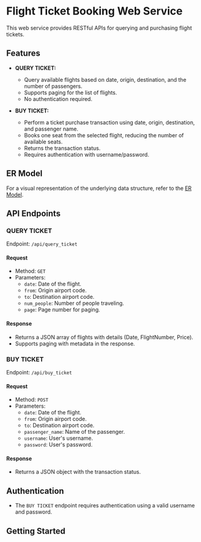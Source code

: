 # Flight Ticket Booking Web Service

This web service provides RESTful APIs for querying and purchasing flight tickets.

## Features

- **QUERY TICKET:**
  - Query available flights based on date, origin, destination, and the number of passengers.
  - Supports paging for the list of flights.
  - No authentication required.

- **BUY TICKET:**
  - Perform a ticket purchase transaction using date, origin, destination, and passenger name.
  - Books one seat from the selected flight, reducing the number of available seats.
  - Returns the transaction status.
  - Requires authentication with username/password.

## ER Model

For a visual representation of the underlying data structure, refer to the [ER Model](https://github.com/DenginDkn/APIMidterm/blob/main/ER%20Diagram%20API.png).

## API Endpoints

### QUERY TICKET

Endpoint: `/api/query_ticket`

#### Request
- Method: `GET`
- Parameters:
  - `date`: Date of the flight.
  - `from`: Origin airport code.
  - `to`: Destination airport code.
  - `num_people`: Number of people traveling.
  - `page`: Page number for paging.

#### Response
- Returns a JSON array of flights with details (Date, FlightNumber, Price).
- Supports paging with metadata in the response.

### BUY TICKET

Endpoint: `/api/buy_ticket`

#### Request
- Method: `POST`
- Parameters:
  - `date`: Date of the flight.
  - `from`: Origin airport code.
  - `to`: Destination airport code.
  - `passenger_name`: Name of the passenger.
  - `username`: User's username.
  - `password`: User's password.

#### Response
- Returns a JSON object with the transaction status.

## Authentication

- The `BUY TICKET` endpoint requires authentication using a valid username and password.

## Getting Started
